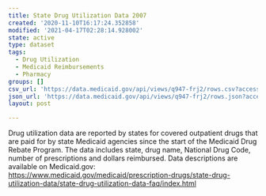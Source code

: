 ```yaml
---
title: State Drug Utilization Data 2007
created: '2020-11-10T16:17:24.352858'
modified: '2021-04-17T02:28:14.928002'
state: active
type: dataset
tags:
  - Drug Utilization
  - Medicaid Reimbursements
  - Pharmacy
groups: []
csv_url: 'https://data.medicaid.gov/api/views/q947-frj2/rows.csv?accessType=DOWNLOAD'
json_url: 'https://data.medicaid.gov/api/views/q947-frj2/rows.json?accessType=DOWNLOAD'
layout: post

---
```

Drug utilization data are reported by states for covered outpatient drugs that are paid for by state Medicaid agencies since the start of the Medicaid Drug Rebate Program. The data includes state, drug name, National Drug Code, number of prescriptions and dollars reimbursed. Data descriptions are available on Medicaid.gov: https://www.medicaid.gov/medicaid/prescription-drugs/state-drug-utilization-data/state-drug-utilization-data-faq/index.html
